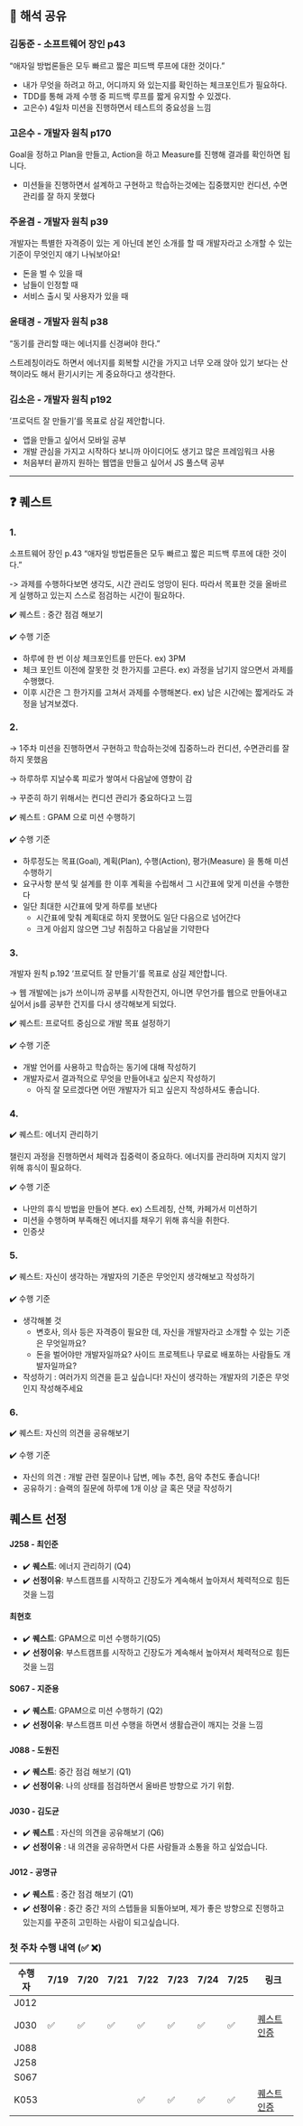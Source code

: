 ## 📖 해석 공유

### 김동준 - 소프트웨어 장인 p43

“애자일 방법론들은 모두 빠르고 짧은 피드백 루프에 대한 것이다.”

- 내가 무엇을 하려고 하고, 어디까지 와 있는지를 확인하는 체크포인트가 필요하다.
- TDD를 통해 과제 수행 중 피드백 루프를 짧게 유지할 수 있겠다.
- 고은수) 4일차 미션을 진행하면서 테스트의 중요성을 느낌

### 고은수 - 개발자 원칙 p170

Goal을 정하고 Plan을 만들고, Action을 하고 Measure를 진행해 결과를 확인하면 됩니다.

- 미션들을 진행하면서 설계하고 구현하고 학습하는것에는 집중했지만 컨디션, 수면 관리를 잘 하지 못했다

### 주윤겸 - 개발자 원칙 p39

개발자는 특별한 자격증이 있는 게 아닌데 본인 소개를 할 때 개발자라고 소개할 수 있는 기준이 무엇인지 얘기 나눠보아요!

- 돈을 벌 수 있을 때
- 남들이 인정할 때
- 서비스 출시 및 사용자가 있을 때

### 윤태경 - 개발자 원칙 p38

“동기를 관리할 때는 에너지를 신경써야 한다.” 

스트레칭이라도 하면서 에너지를 회복할 시간을 가지고 너무 오래 앉아 있기 보다는 산책이라도 해서 환기시키는 게 중요하다고 생각한다.

### 김소은 - 개발자 원칙 p192

‘프로덕트 잘 만들기’를 목표로 삼길 제안합니다. 

- 앱을 만들고 싶어서 모바일 공부
- 개발 관심을 가지고 시작하다 보니까 아이디어도 생기고 많은 프레임워크 사용
- 처음부터 끝까지 원하는 웹앱을 만들고 싶어서 JS 풀스택 공부

---

## ❓ 퀘스트

### 1.

소프트웨어 장인 p.43 “애자일 방법론들은 모두 빠르고 짧은 피드백 루프에 대한 것이다.”

-> 과제를 수행하다보면 생각도, 시간 관리도 엉망이 된다. 따라서 목표한 것을 올바르게 실행하고 있는지 스스로 점검하는 시간이 필요하다.

✔️ 퀘스트 : 중간 점검 해보기

✔️ 수행 기준

- 하루에 한 번 이상 체크포인트를 만든다. ex) 3PM
- 체크 포인트 이전에 잘못한 것 한가지를 고른다. ex) 과정을 남기지 않으면서 과제를 수행했다.
- 이후 시간은 그 한가지를 고쳐서 과제를 수행해본다. ex) 남은 시간에는 짧게라도 과정을 남겨보겠다.

### 2.

→ 1주차 미션을 진행하면서 구현하고 학습하는것에 집중하느라 컨디션, 수면관리를 잘 하지 못했음

→ 하루하루 지날수록 피로가 쌓여서 다음날에 영향이 감 

→ 꾸준히 하기 위해서는 컨디션 관리가 중요하다고 느낌

✔️ 퀘스트 : GPAM 으로 미션 수행하기

✔️ 수행 기준

- 하루정도는 목표(Goal), 계획(Plan), 수행(Action), 평가(Measure) 을 통해 미션 수행하기
- 요구사항 분석 및 설계를 한 이후 계획을 수립해서 그 시간표에 맞게 미션을 수행한다
- 일단 최대한 시간표에 맞게 하루를 보낸다
    - 시간표에 맞춰 계획대로 하지 못했어도 일단 다음으로 넘어간다
    - 크게 아쉽지 않으면 그냥 취침하고 다음날을 기약한다

### 3.

개발자 원칙 p.192 ‘프로덕트 잘 만들기’를 목표로 삼길 제안합니다. 

→ 웹 개발에는 js가 쓰이니까 공부를 시작한건지, 아니면 무언가를 웹으로 만들어내고 싶어서 js를 공부한 건지를 다시 생각해보게 되었다.

✔️ 퀘스트: 프로덕트 중심으로 개발 목표 설정하기

✔️ 수행 기준

- 개발 언어를 사용하고 학습하는 동기에 대해 작성하기
- 개발자로서 결과적으로 무엇을 만들어내고 싶은지 작성하기
    - 아직 잘 모르겠다면 어떤 개발자가 되고 싶은지 작성하셔도 좋습니다.

### 4.

✔️ 퀘스트: 에너지 관리하기

챌린지 과정을 진행하면서 체력과 집중력이 중요하다. 에너지를 관리하며 지치지 않기 위해 휴식이 필요하다.

✔️ 수행 기준

- 나만의 휴식 방법을 만들어 본다. ex) 스트레칭, 산책, 카페가서 미션하기
- 미션을 수행하며 부족해진 에너지를 채우기 위해 휴식을 취한다.
- 인증샷

### 5.

✔️ 퀘스트: 자신이 생각하는 개발자의 기준은 무엇인지 생각해보고 작성하기

✔️ 수행 기준

- 생각해볼 것
    - 변호사, 의사 등은 자격증이 필요한 데, 자신을 개발자라고 소개할 수 있는 기준은 무엇일까요?
    - 돈을 벌어야만 개발자일까요? 사이드 프로젝트나 무료로 배포하는 사람들도 개발자일까요?
- 작성하기 : 여러가지 의견을 듣고 싶습니다! 자신이 생각하는 개발자의 기준은 무엇인지 작성해주세요

### 6.

✔️ 퀘스트: 자신의 의견을 공유해보기 

✔️ 수행 기준

- 자신의 의견 : 개발 관련 질문이나 답변, 메뉴 추천, 음악 추천도 좋습니다!
- 공유하기 : 슬랙의 질문에 하루에 1개 이상 글 혹은 댓글 작성하기


## 퀘스트 선정
#### J258 - 최인준
- ✔️ **퀘스트**: 에너지 관리하기 (Q4)
- ✔️ **선정이유**: 부스트캠프를 시작하고 긴장도가 계속해서 높아져서 체력적으로 힘든것을 느낌


#### 최현호
- ✔️ **퀘스트**: GPAM으로 미션 수행하기(Q5)
- ✔️ **선정이유**: 부스트캠프를 시작하고 긴장도가 계속해서 높아져서 체력적으로 힘든것을 느낌


#### S067 - 지준용
- ✔️ **퀘스트**: GPAM으로 미션 수행하기 (Q2)
- ✔️ **선정이유**: 부스트캠프 미션 수행을 하면서 생활습관이 깨지는 것을 느낌

#### J088 - 도원진
- ✔️ **퀘스트**: 중간 점검 해보기 (Q1)
- ✔️ **선정이유**: 나의 상태를 점검하면서 올바른 방향으로 가기 위함.


#### J030 - 김도균
- ✔️ **퀘스트** : 자신의 의견을 공유해보기 (Q6)
- ✔️ **선정이유** : 내 의견을 공유하면서 다른 사람들과 소통을 하고 싶었습니다.

#### J012 - 공명규
- ✔️ **퀘스트** : 중간 점검 해보기 (Q1)
- ✔️ **선정이유** : 중간 중간 저의 스텝들을 되돌아보며, 제가 좋은 방향으로 진행하고 있는지를 꾸준히 고민하는 사람이 되고싶습니다.


### 첫 주차 수행 내역 (✅ ❌)
| 수행자  | 7/19 | 7/20 | 7/21 | 7/22 | 7/23 | 7/24 | 7/25 | 링크 |
|------| --- | --- | --- | --- | --- | --- | --- | --- |
| J012 |  |  |  |  |  |  |  |  |
| J030 |✅|✅|✅|✅|✅|✅|✅| [퀘스트 인증](https://ritzy-moss-d30.notion.site/1bf94f4f32694c03bb1bf9c6f00c02aa?pvs=4) |
| J088 |  |  |  |  |  |  |  |  |
| J258 |  |  |  |  |  |  |  |  |
| S067 |  |  |  |  |  |  |  |  |
| K053 |  |  |  |✅|✅|✅|✅| [퀘스트 인증](https://giddy-debt-b01.notion.site/3345950fbf0e419982d80b44bad33175?pvs=4) |
